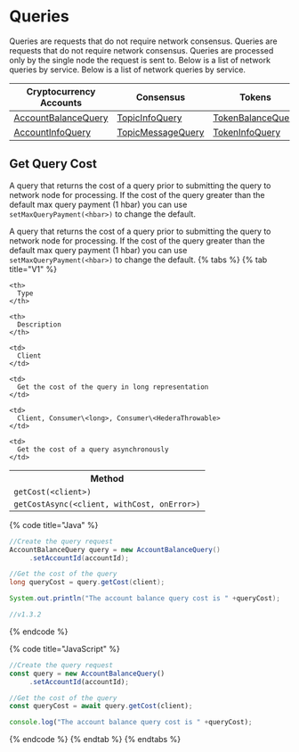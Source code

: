 # Queries

Queries are requests that do not require network consensus. Queries are requests that do not require network consensus. Queries are processed only by the single node the request is sent to. Below is a list of network queries by service. Below is a list of network queries by service.

| Cryptocurrency Accounts                                                 | Consensus                                                              | Tokens                                                                | File Service                                                      | Smart Contracts                                                                                                                      | Schedule Service                                                          |
| ----------------------------------------------------------------------- | ---------------------------------------------------------------------- | --------------------------------------------------------------------- | ----------------------------------------------------------------- | ------------------------------------------------------------------------------------------------------------------------------------ | ------------------------------------------------------------------------- |
| [AccountBalanceQuery](../../sdks/cryptocurrency/get-account-balance.md) | [TopicInfoQuery](../../sdks/consensus-service/get-topic-info.md)       | [TokenBalanceQuery](../../sdks/readme-1/get-account-token-balance.md) | [FileContentsQuery](../../sdks/file-storage/get-file-contents.md) | [ContractCallQuery](../../sdks/smart-contracts/get-smart-contract-bytecode.md)                                                       | [ScheduleInfoQuery](../../sdks/schedule-transaction/get-schedule-info.md) |
| [AccountInfoQuery](../../sdks/cryptocurrency/get-account-info.md)       | [TopicMessageQuery](../../sdks/consensus-service/get-topic-message.md) | [TokenInfoQuery](../../sdks/readme-1/get-token-info.md)               | [FileInfoQuery](../../sdks/file-storage/get-file-info.md)         | [ContractByteCodeQuery](https://github.com/theekrystallee/hedera-style-guide/blob/sdk-v1/deprecated/sdks/broken-reference/README.md) |                                                                           |

## Get Query Cost

A query that returns the cost of a query prior to submitting the query to network node for processing. If the cost of the query greater than the default max query payment (1 hbar) you can use `setMaxQueryPayment(<hbar>)` to change the default.

A query that returns the cost of a query prior to submitting the query to network node for processing. If the cost of the query greater than the default max query payment (1 hbar) you can use `setMaxQueryPayment(<hbar>)` to change the default.
{% tabs %}
{% tab title="V1" %}
<table spaces-before="0">
  <tr>
    <th>
      Method
    </th>
    
    <th>
      Type
    </th>
    
    <th>
      Description
    </th>
  </tr>
  
  <tr>
    <td>
      <code>getCost(&lt;client&gt;)</code>
    </td>
    
    <td>
      Client
    </td>
    
    <td>
      Get the cost of the query in long representation
    </td>
  </tr>
  
  <tr>
    <td>
      <code>getCostAsync(&lt;client, withCost, onError&gt;)</code>
    </td>
    
    <td>
      Client, Consumer\<long>, Consumer\<HederaThrowable>
    </td>
    
    <td>
      Get the cost of a query asynchronously
    </td>
  </tr>
</table>

{% code title="Java" %}
```java
//Create the query request
AccountBalanceQuery query = new AccountBalanceQuery()
     .setAccountId(accountId);

//Get the cost of the query
long queryCost = query.getCost(client);

System.out.println("The account balance query cost is " +queryCost);

//v1.3.2
```
{% endcode %}

{% code title="JavaScript" %}
```javascript
//Create the query request
const query = new AccountBalanceQuery()
     .setAccountId(accountId);

//Get the cost of the query
const queryCost = await query.getCost(client);

console.log("The account balance query cost is " +queryCost);
```
{% endcode %}
{% endtab %}
{% endtabs %}

##
